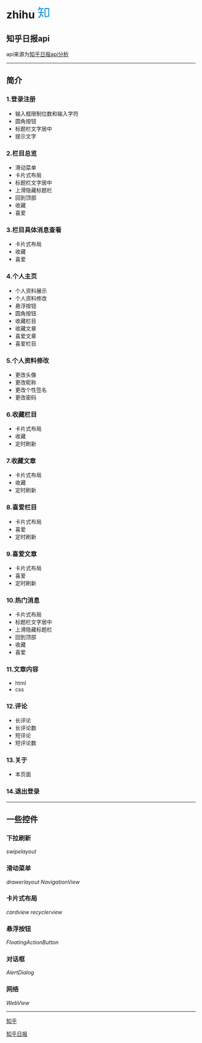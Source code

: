 # zhihu ![zhihu](https://github.com/muxinxy/zhihu/blob/master/app/src/main/res/drawable/zhihu.png)

## 知乎日报api

api来源为[知乎日报api分析][zhihu_api]

* * * *

## 简介

### 1.登录注册 
* 输入框限制位数和输入字符
* 圆角按钮
* 标题栏文字居中
* 提示文字

### 2.栏目总览
* 滑动菜单
* 卡片式布局
* 标题栏文字居中
* 上滑隐藏标题栏
* 回到顶部
* 收藏
* 喜爱

### 3.栏目具体消息查看
* 卡片式布局
* 收藏
* 喜爱

### 4.个人主页
* 个人资料展示
* 个人资料修改
* 悬浮按钮
* 圆角按钮
* 收藏栏目
* 收藏文章
* 喜爱文章
* 喜爱栏目

### 5.个人资料修改
* 更改头像
* 更改昵称
* 更改个性签名
* 更改密码

### 6.收藏栏目
* 卡片式布局
* 收藏
* 定时刷新

### 7.收藏文章
* 卡片式布局
* 收藏
* 定时刷新

### 8.喜爱栏目
* 卡片式布局
* 喜爱
* 定时刷新

### 9.喜爱文章
* 卡片式布局
* 喜爱
* 定时刷新

### 10.热门消息
* 卡片式布局
* 标题栏文字居中
* 上滑隐藏标题栏
* 回到顶部
* 收藏
* 喜爱

### 11.文章内容
* html
* css

### 12.评论
* 长评论
* 长评论数
* 短评论
* 短评论数

### 13.关于
* 本页面

### 14.退出登录

*  *  *  *
## 一些控件

### 下拉刷新  
*swipelayout*
### 滑动菜单
*drawerlayout*
*NavigationView*
### 卡片式布局
*cardview*
*recyclerview*
### 悬浮按钮
*FloatingActionButton*
### 对话框
*AlertDialog*
### 网络
*WebView*

*  *  *  *

[知乎][zhihu]

[知乎日报][zhihu_daily]

[zhihu]:www.zhihu.com "知乎"

[zhihu_api]:https://github.com/izzyleung/ZhihuDailyPurify/wiki/%E7%9F%A5%E4%B9%8E%E6%97%A5%E6%8A%A5-API-%E5%88%86%E6%9E%90"知乎日报api分析"

[zhihu_daily]:https://daily.zhihu.com/"知乎日报"
